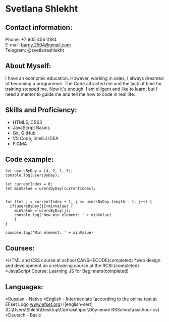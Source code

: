 # Svetlana Shlekht

## Contact information:

Phone: +7 905 456 0184  
E-mail: barny.2504@gmail.com  
Telegram: @svetlanashlekht


## About Myself:
I have an economic education. However, working in sales, I always dreamed of becoming a programmer. 
The Code attracted me  and the lack of time for training stopped me. Now it's enough.
I am diligent and like to learn, but I need a mentor to guide me and tell me how to code in real life.


## Skills and Proficiency:

* HTML5, CSS3
* JavaScript Basics
* Git, GitHub
* VS Code, IntelliJ IDEA
* FIGMA


## Code example:

``` 
let usersByDay = [4, 2, 1, 3];
console.log(usersByDay);

let currentIndex = 0;
let minValue = usersByDay[currentIndex];


for (let j = currentIndex + 1; j <= usersByDay.length - 1; j++) {
  if(usersByDay[j]<minValue) {
    minValue = usersByDay[j];
    console.log('New min element: ' + minValue)
    }
}

console.log('Min element: ' + minValue)

```


## Courses:
*HTML and CSS course at school CANSHECODE(completed)
*web design and development on a retraining course at the RCSI (completed)
*JavaScript Course: Learning JS for Beginners(completed)


## Languages:
*Russian - Native
*English - Intermediate (according to the online test at EFset Logo www.efset.org)
![english-sert](C:\Users\Shleht\Desktop\Светам\прог\Обучение RSSchool\rsschool-cv)
*Deutsch - Basic


